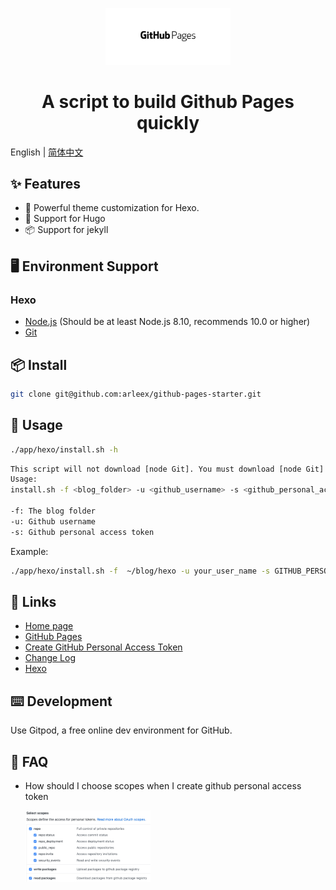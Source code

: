 <p align="center">
    <img width="200" src="https://github.com/arleex/github-pages-starter/blob/master/doc/github_pages.png?raw=true">
</p>

<h1 align="center">A script to build Github Pages quickly </h1>

English | [简体中文](./README-zh_CN.md)

## ✨ Features

- 🎨 Powerful theme customization for Hexo.
- 🌈 Support for Hugo
- 📦 Support for jekyll

## 🖥 Environment Support

### Hexo
- [Node.js](http://nodejs.org/) (Should be at least Node.js 8.10, recommends 10.0 or higher)
- [Git](http://git-scm.com/)

## 📦 Install

```bash
git clone git@github.com:arleex/github-pages-starter.git
```

## 🔨 Usage

```bash
./app/hexo/install.sh -h
```

```bash
This script will not download [node Git]. You must download [node Git] yourself. Then use this script to install
Usage: 
install.sh -f <blog_folder> -u <github_username> -s <github_personal_access_token> 

-f: The blog folder
-u: Github username
-s: Github personal access token
```

Example:

```bash
./app/hexo/install.sh -f  ~/blog/hexo -u your_user_name -s GITHUB_PERSONAL_ACCESS_TOKEN
```

## 🔗 Links

- [Home page]()
- [GitHub Pages](https://help.github.com/en/github/working-with-github-pages)
- [Create GitHub Personal Access Token](https://help.github.com/en/enterprise/2.20/user/github/authenticating-to-github/creating-a-personal-access-token-for-the-command-line)
- [Change Log](CHANGELOG.en-US.md)
- [Hexo](https://hexo.io/docs/index.html)

## ⌨️ Development

Use Gitpod, a free online dev environment for GitHub.


## 🤔️ FAQ
- How should I choose scopes when I create github personal access token

    <p>
        <img width="200" src="https://github.com/arleex/github-pages-starter/blob/master/doc/github_personal_access_token_scopes.png?raw=true">
    </p>
